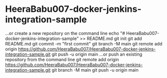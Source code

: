 # HeeraBabu007-docker-jenkins-integration-sample

…or create a new repository on the command line
echo "# HeeraBabu007-docker-jenkins-integration-sample" >> README.md
git init
git add README.md
git commit -m "first commit"
git branch -M main
git remote add origin https://github.com/HeeraBabu007/HeeraBabu007-docker-jenkins-integration-sample.git
git push -u origin main
…or push an existing repository from the command line
git remote add origin https://github.com/HeeraBabu007/HeeraBabu007-docker-jenkins-integration-sample.git
git branch -M main
git push -u origin main
				
